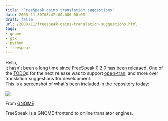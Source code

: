 ```yaml
---
title: 'FreeSpeak gains translation suggestions'
date: 2008-11-30T03:47:00.000-08:00
draft: false
url: /2008/11/freespeak-gains-translation-suggestions.html
tags: 
- gnome
- gtk
- python
- freespeak
---
```


Hello,  
it hasn't been a long time since [FreeSpeak](http://freespeak.berlios.de/) [0.2.0](http://lethalman.blogspot.com/2008/11/freespeak-020-has-been-released.html) has been released. One of the [TODO](http://git.berlios.de/cgi-bin/gitweb.cgi?p=freespeak;a=blob_plain;f=TODO;h=03e80a7cd82ab56d177b25d9d0335717528d93ab;hb=HEAD)s for the next release was to support [open-tran](http://open-tran.eu/), and more over translation suggestions for development.  
This is a screenshot of what's been included in the repository today:  

[![](https://blogger.googleusercontent.com/img/b/R29vZ2xl/AVvXsEi9Gg7KTa-nJqzb2BP4lyOHruE8ksbqMK4zzB3Zubx9ZbdiS9g3P5RA01fCcywMiLFevvB4yz9sBZjUAsrpFjk_ATLNuzCZUkdhwPdaI3q_fvtOSZPfkPKSOvppQCPNCWTBkpmX/s288/Screenshot.png)](http://picasaweb.google.it/lh/photo/k7lJRoox_f8Tx8Hb1PdHVw)

From [GNOME](http://picasaweb.google.it/lethalman88/GNOME)

FreeSpeak is a GNOME frontend to online translator engines.